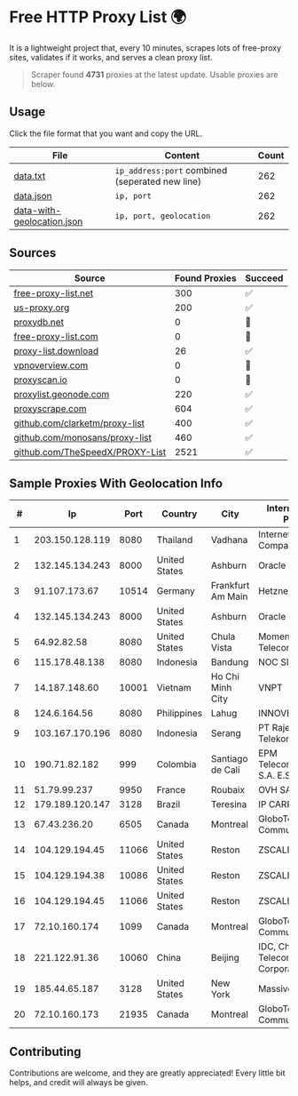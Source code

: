 
# Free HTTP Proxy List 🌍

It is a lightweight project that, every 10 minutes, scrapes lots of free-proxy sites, validates if it works, and serves a clean proxy list.


> Scraper found **4731** proxies at the latest update. Usable proxies are below.

## Usage

Click the file format that you want and copy the URL.


|File|Content|Count|
|----|-------|-----|
|[data.txt](https://raw.githubusercontent.com/themiralay/Proxy-List-World/master/data.txt)|`ip_address:port` combined (seperated new line)|262|
|[data.json](https://raw.githubusercontent.com/themiralay/Proxy-List-World/master/data.json)|`ip, port`|262|
|[data-with-geolocation.json](https://raw.githubusercontent.com/themiralay/Proxy-List-World/master/data-with-geolocation.json)|`ip, port, geolocation`|262|

## Sources

|Source|Found Proxies|Succeed|
|------|-------------|-------|
|[free-proxy-list.net](https://free-proxy-list.net)|300|✅|
|[us-proxy.org](https://www.us-proxy.org)|200|✅|
|[proxydb.net](http://proxydb.net)|0|🚫|
|[free-proxy-list.com](https://free-proxy-list.com/?page=&port=&type%5B%5D=http&type%5B%5D=https&up_time=0&search=Search)|0|🚫|
|[proxy-list.download](https://www.proxy-list.download/HTTP)|26|✅|
|[vpnoverview.com](https://vpnoverview.com/privacy/anonymous-browsing/free-proxy-servers)|0|🚫|
|[proxyscan.io](https://www.proxyscan.io)|0|🚫|
|[proxylist.geonode.com](https://proxylist.geonode.com/api/proxy-list?limit=300&page=1&sort_by=lastChecked&sort_type=desc&protocols=http,https)|220|✅|
|[proxyscrape.com](https://api.proxyscrape.com/v2/?request=displayproxies&protocol=http&timeout=10000&country=all&ssl=all&anonymity=all)|604|✅|
|[github.com/clarketm/proxy-list](https://raw.githubusercontent.com/clarketm/proxy-list/master/proxy-list-raw.txt)|400|✅|
|[github.com/monosans/proxy-list](https://raw.githubusercontent.com/monosans/proxy-list/main/proxies/http.txt)|460|✅|
|[github.com/TheSpeedX/PROXY-List](https://raw.githubusercontent.com/TheSpeedX/PROXY-List/master/http.txt)|2521|✅|


## Sample Proxies With Geolocation Info

|#|Ip|Port|Country|City|Internet Service Provider|
|-|--|----|-------|----|-------------------------|
|1|203.150.128.119|8080|Thailand|Vadhana|Internet Thailand Company Ltd|
|2|132.145.134.243|8000|United States|Ashburn|Oracle Corporation|
|3|91.107.173.67|10514|Germany|Frankfurt Am Main|Hetzner Online AG|
|4|132.145.134.243|8000|United States|Ashburn|Oracle Corporation|
|5|64.92.82.58|8080|United States|Chula Vista|Momentum Telecom, Inc.|
|6|115.178.48.138|8080|Indonesia|Bandung|NOC SIMAYA|
|7|14.187.148.60|10001|Vietnam|Ho Chi Minh City|VNPT|
|8|124.6.164.56|8080|Philippines|Lahug|INNOVE|
|9|103.167.170.196|8080|Indonesia|Serang|PT Rajeg Media Telekomunikasi|
|10|190.71.82.182|999|Colombia|Santiago de Cali|EPM Telecomunicaciones S.A. E.S.P|
|11|51.79.99.237|9950|France|Roubaix|OVH SAS|
|12|179.189.120.147|3128|Brazil|Teresina|IP CARRIER BRASIL|
|13|67.43.236.20|6505|Canada|Montreal|GloboTech Communications|
|14|104.129.194.45|11066|United States|Reston|ZSCALER, INC.|
|15|104.129.194.38|10086|United States|Reston|ZSCALER, INC.|
|16|104.129.194.45|11066|United States|Reston|ZSCALER, INC.|
|17|72.10.160.174|1099|Canada|Montreal|GloboTech Communications|
|18|221.122.91.36|10060|China|Beijing|IDC, China Telecommunications Corporation|
|19|185.44.65.187|3128|United States|New York|Massivegrid LTD|
|20|72.10.160.173|21935|Canada|Montreal|GloboTech Communications|



## Contributing

Contributions are welcome, and they are greatly appreciated! Every
little bit helps, and credit will always be given.

